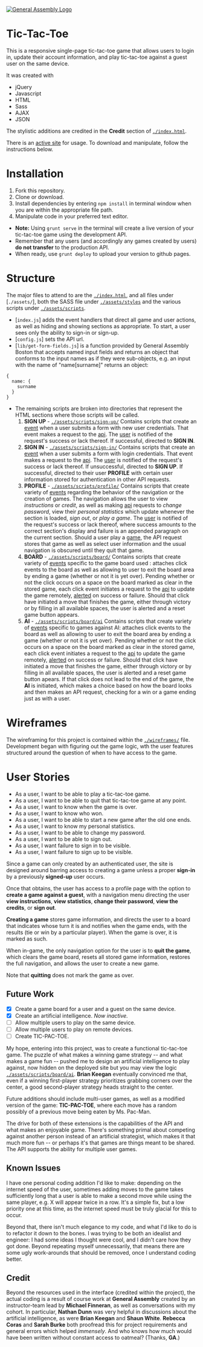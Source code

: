 [![General Assembly Logo](https://camo.githubusercontent.com/1a91b05b8f4d44b5bbfb83abac2b0996d8e26c92/687474703a2f2f692e696d6775722e636f6d2f6b6538555354712e706e67)](https://generalassemb.ly/education/web-development-immersive)

# Tic-Tac-Toe

This is a responsive single-page tic-tac-toe game that allows users to login in, update their account information, and play tic-tac-toe against a guest user on the same device.

It was created with
*  jQuery
*  Javascript
*  HTML
*  Sass
*  AJAX
*  JSON

The stylistic additions are credited in the **Credit** section of [`./index.html`](./index.html).

There is an [active site](http://quidprocrow.github.io/tic-tac-toe) for usage. To download and manipulate, follow the instructions below.

# Installation

1. Fork this repository.
1. Clone or download.
1. Install dependencies by entering `npm install` in terminal window when you are within the appropriate file path.
1. Manipulate code in your preferred text editor.
  -   **Note:** Using `grunt serve` in the terminal will create a live version of your tic-tac-toe game using the development API.
  - Remember that any users (and accordingly any games created by users) **do not transfer** to the production API.
  - When ready, use `grunt deploy` to upload your version to github pages.

# Structure

The major files to attend to are the [`./index.html`](./index.html), and all files under [`./assets/`], both the SASS file under [`./assets/styles`](./assets/styles) and the various scripts under [`./assets/scripts`](./assets/scripts/).

- [`index.js`] adds the event handlers that direct all game and user actions, as well as hiding and showing sections as appropriate. To start, a user sees only the ability to sign-in or sign-up.
- [`config.js`] sets the API url.
- [`lib/get-form-fields.js`] is a function provided by General Assembly Boston that accepts named input fields and returns an object that conforms to the input names as if they were sub-objects, e.g. an input with the name of "name[surname]" returns an object:

```
{
  name: {
    surname
  }
}

```

- The remaining scripts are broken into directories that represent the HTML sections where those scripts will be called.
  1. **SIGN UP** - [`./assets/scripts/sign-up/`](./assets/scripts/sign-up/)
    Contains scripts that create an [event](./assets/scripts/sign-up/events.js) when a user submits a form with new user credentials. That event makes a request to the [api](./assets/scripts/sign-up/api.js). The [user](./assets/scripts/sign-up/ui.js) is notified of the request's success or lack thereof. If successful, directed to **SIGN IN**.
  1. **SIGN IN** - [`./assets/scripts/sign-in/`](./assets/scripts/sign-in/)
    Contains scripts that create an [event](./assets/scripts/sign-in/events.js) when a user submits a form with login credentials. That event makes a request to the [api](./assets/scripts/sign-in/api.js). The [user](./assets/scripts/sign-in/ui.js) is notified of the request's success or lack thereof. If unsuccessful, directed to **SIGN UP**. If successful, directed to their user **PROFILE** with certain user information stored for authentication in other API requests.
  1. **PROFILE** - [`./assets/scripts/profile/`](./assets/scripts/profile)
    Contains scripts that create variety of [events](./assets/scripts/profile/events.js) regarding the behavior of the navigation or the creation of games. The navigation allows the user to view *instructions* or *credit*, as well as making  [api](./assets/scripts/profile/api.js) requests to *change password*, view their *personal statistics* which update whenever the section is loaded, *sign out*, or *play a game*.  The [user](./assets/scripts/sign-in/ui.js) is notified of the request's success or lack thereof, where success amounts to the correct section's display and failure is an appended paragraph on the current section. Should a user play a [game](./assets/scripts/board/), the API request stores that game as well as select user information and  the usual navigation is obscured until they quit that game.
  1. **BOARD** - [`./assets/scripts/board/`](./assets/scripts/board)
    Contains scripts that create variety of [events](./assets/scripts/board/events.js) specific to the game board used   : attaches click events to the board as well as allowing to user to exit the board area by ending a game (whether or not it is yet over). Pending whether or not the click occurs on a space on the board marked as clear in the stored game, each click event initiates a request to the [api](./assets/scripts/board/api.js) to update the game remotely, [alerted](./assets/scripts/board/ui.js) on success or failure. Should that click have initiated a move that finishes the game, either through victory or by filling in all available spaces, the user is alerted and a reset game button appears.
  1. **AI** - [`./assets/scripts/board/ai`](./assets/scripts/board/ai)
    Contains scripts that create variety of [events](./assets/scripts/board/events.js) specific to games against AI: attaches click events to the board as well as allowing to user to exit the board area by ending a game (whether or not it is yet over). Pending whether or not the click occurs on a space on the board marked as clear in the stored game, each click event initiates a request to the [api](./assets/scripts/board/api.js) to update the game remotely, [alerted](./assets/scripts/board/ui.js) on success or failure. Should that click have initiated a move that finishes the game, either through victory or by filling in all available spaces, the user is alerted and a reset game button apears. If that click does not lead to the end of the game, the **AI** is initiated, which makes a choice based on how the board looks and then makes an API request, checking for a win or a game ending just as with a user.

# Wireframes

The wireframing for this project is contained within the [`./wireframes/`](./wireframes/) file. Development began with figuring out the game logic, wth the user features structured around the question of when to have access to the game.

# User Stories

* As a user, I want to be able to play a tic-tac-toe game.
* As a user, I want to be able to quit that tic-tac-toe game at any point.
* As a user, I want to know when the game is over.
* As a user, I want to know who won.
* As a user, I want to be able to start a new game after the old one ends.
* As a user, I want to know my personal statistics.
* As a user, I want to be able to change my password.
* As a user, I want to be able to sign out.
* As a user, I want failure to sign in to be visible.
* As a user, I want failure to sign up to be visible.


Since a game can only created by an authenticated user, the site is designed around barring access to creating a game unless a proper **sign-in** by a previously **signed-up** user occurs.

Once that obtains, the user has access to a profile page with the option to **create a game against a guest**, with a navigation menu directing the user **view instructions**, **view statistics**, **change their password**, **view the credits**, or **sign out**.

**Creating a game** stores game information, and directs the user to a board that indicates whose turn it is and notifies when the game ends, with the results (tie or win by a particular player). When the game is over, it is marked as such.

When in-game, the only navigation option for the user is to **quit the game**, which clears the game board, resets all stored game information, restores the full navigation, and allows the user to create a new game.

Note that **quitting** does not mark the game as over.

## Future Work

- [x] Create a game board for a user and a guest on the same device.
- [x] Create an artificial intelligence. *Now inactive.*
- [ ] Allow multiple users to play on the same device.
- [ ] Allow multiple users to play on remote devices.
- [ ] Create TIC-PAC-TOE.

My hope, entering into this project, was to create a functional tic-tac-toe game. The puzzle of what makes a winning game strategy -- and what makes a game fun -- pushed me to design an artificial intelligence to play against, now hidden on the deployed site but you may view the logic [`./assets/scripts/board/ai`](./assets/scripts/board/ai). **Brian Keegan** eventually convinced me that, even if a winning first-player strategy prioritizes grabbing corners over the center, a good second-player strategy heads straight to the center.

Future additions should include multi-user games, as well as a modified version of the game: **TIC-PAC-TOE**, where each move has a random possibly of a previous move being eaten by Ms. Pac-Man.

 The drive for both of these extensions is the capabilities of the API and what makes an enjoyable game. There's something primal about competing against another person instead of an artificial strategist, which makes it that much more fun -- or perhaps it's that games are things meant to be shared. The API supports the ability for multiple user games.


## Known Issues

I have one personal coding addition I'd like to make: depending on the internet speed of the user, sometimes adding moves to the game takes sufficiently long that a user is able to make a second move while using the same player, e.g. X will appear twice in a row. It's a simple fix, but a low priority one at this time, as the internet speed must be truly glacial for this to occur.

Beyond that, there isn't much elegance to my code, and what I'd like to do is to refactor it down to the bones. I was trying to be both an idealist and engineer: I had some ideas I thought were cool, and I didn't care how they got done. Beyond repeating myself unnecessarily, that means there are some ugly work-arounds that should be removed, once I understand coding better.

## Credit

Beyond the resources used in the interface (credited within the project), the actual coding is a result of course work at **General Assembly** created by an instructor-team lead by **Michael Finneran**, as well as conversations with my cohort. In particular, **Nathan Dunn** was very helpful in discussions about the artificial intelligence, as were **Brian Keegan** and **Shaun White**. **Rebecca Coras** and **Sarah Burke** both proofread this for project requirements and general errors which helped *immensely*. And who knows how much would have been written without constant access to oatmeal? (Thanks, **GA**.)
